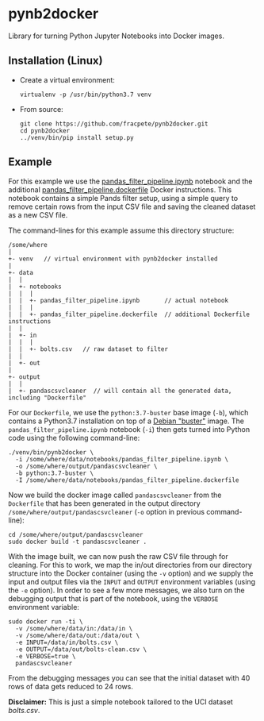 # pynb2docker
Library for turning Python Jupyter Notebooks into Docker images.

## Installation (Linux)

* Create a virtual environment:

  ```commandline
  virtualenv -p /usr/bin/python3.7 venv
  ```

* From source:

  ```commandline
  git clone https://github.com/fracpete/pynb2docker.git
  cd pynb2docker
  ../venv/bin/pip install setup.py
  ```

## Example

For this example we use the [pandas_filter_pipeline.ipynb](jupyter/pandas_filter_pipeline.ipynb)
notebook and the additional [pandas_filter_pipeline.dockerfile](jupyter/pandas_filter_pipeline.dockerfile)
Docker instructions. This notebook contains a simple Pands filter setup, using
a simple query to remove certain rows from the input CSV file and saving the cleaned 
dataset as a new CSV file.

The command-lines for this example assume this directory structure:

```
/some/where
|
+- venv   // virtual environment with pynb2docker installed
|
+- data
|  |
|  +- notebooks
|  |  |
|  |  +- pandas_filter_pipeline.ipynb       // actual notebook
|  |  |
|  |  +- pandas_filter_pipeline.dockerfile  // additional Dockerfile instructions
|  |
|  +- in
|  |  |
|  |  +- bolts.csv   // raw dataset to filter
|  |
|  +- out
|
+- output
|  |
|  +- pandascsvcleaner  // will contain all the generated data, including "Dockerfile"
```

For our `Dockerfile`, we use the `python:3.7-buster` base image (`-b`), which
contains a Python3.7 installation on top of a [Debian "buster"](https://www.debian.org/releases/buster/)
image. The `pandas_filter_pipeline.ipynb` notebook (`-i`) then gets turned into Python code
using the following command-line:

```commandline
./venv/bin/pynb2docker \
  -i /some/where/data/notebooks/pandas_filter_pipeline.ipynb \ 
  -o /some/where/output/pandascsvcleaner \
  -b python:3.7-buster \
  -I /some/where/data/notebooks/pandas_filter_pipeline.dockerfile  
```

Now we build the docker image called `pandascsvcleaner` from the `Dockerfile`
that has been generated in the output directory `/some/where/output/pandascsvcleaner` 
(`-o` option in previous command-line):

```
cd /some/where/output/pandascsvcleaner
sudo docker build -t pandascsvcleaner .
```

With the image built, we can now push the raw CSV file through for cleaning.
For this to work, we map the in/out directories from our directory structure
into the Docker container (using the `-v` option) and we supply the input
and output files via the `INPUT` and `OUTPUT` environment variables (using 
the `-e` option). In order to see a few more messages, we also turn on the
debugging output that is part of the notebook, using the `VERBOSE` environment
variable:

```
sudo docker run -ti \
  -v /some/where/data/in:/data/in \
  -v /some/where/data/out:/data/out \
  -e INPUT=/data/in/bolts.csv \
  -e OUTPUT=/data/out/bolts-clean.csv \
  -e VERBOSE=true \
  pandascsvcleaner
```

From the debugging messages you can see that the initial dataset with 40 rows
of data gets reduced to 24 rows.

**Disclaimer:** This is just a simple notebook tailored to the UCI dataset
*bolts.csv*.
